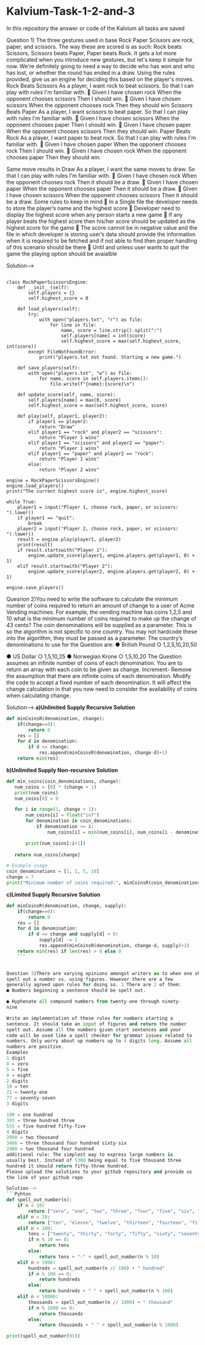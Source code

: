 # Kalvium-Task-1-2-and-3
In this repository the answer or code of the Kalvium all tasks are saved



Question 1) The three gestures used in base Rock Paper Scissors are rock, paper,
and scissors. The way these are scored is as such: Rock beats Scissors,
Scissors beats Paper, Paper beats Rock. It gets a lot more complicated
when you introduce new gestures, but let's keep it simple for now.
We're definitely going to need a way to decide who has won and who has lost, or
whether the round has ended in a draw. Using the rules provided, give us an
engine for deciding this based on the player's moves.
Rock Beats Scissors
As a player, I want rock to beat scissors. So that I can play with rules
I'm familiar with.
 Given I have chosen rock
When the opponent chooses scissors
Then I should win.
 Given I have chosen scissors
When the opponent chooses rock
Then they should win
Scissors Beats Paper
As a player, I want scissors to beat paper. So that I can play with rules
I'm familiar with.
 Given I have chosen scissors
When the opponent chooses paper
Then I should win.
 Given I have chosen paper
When the opponent chooses scissors
Then they should win.
Paper Beats Rock
As a player, I want paper to beat rock. So that I can play with rules I'm
familiar with.
 Given I have chosen paper
When the opponent chooses rock
Then I should win.
 Given I have chosen rock
When the opponent chooses paper
Then they should win.

Same move results in Draw
As a player, I want the same moves to draw. So that I can play with
rules I'm familiar with.
 Given I have chosen rock
When the opponent chooses rock
Then it should be a draw.
 Given I have chosen paper
When the opponent chooses paper
Then it should be a draw.
 Given I have chosen scissors
When the opponent chooses scissors
Then it should be a draw.
Some rules to keep in mind
 In a Single file the developer needs to store the player’s name and the
highest score
 Developer need to display the highest score when any person starts a new
game
 If any player beats the highest score then his/her score should be updated
as the highest score for the game
 The score cannot be in negative value and the file in which developer is
storing user’s data should provide the information when it is required to be
fetched and if not able to find then proper handling of this scenario should
be there
 Until and unless user wants to quit the game the playing option should be avaialble


Solution-->
```Pyhton

class RockPaperScissorsEngine:
    def __init__(self):
        self.players = {}
        self.highest_score = 0

    def load_players(self):
        try:
            with open("players.txt", "r") as file:
                for line in file:
                    name, score = line.strip().split(":")
                    self.players[name] = int(score)
                    self.highest_score = max(self.highest_score, int(score))
        except FileNotFoundError:
            print("players.txt not found. Starting a new game.")

    def save_players(self):
        with open("players.txt", "w") as file:
            for name, score in self.players.items():
                file.write(f"{name}:{score}\n")

    def update_score(self, name, score):
        self.players[name] = max(0, score)
        self.highest_score = max(self.highest_score, score)

    def play(self, player1, player2):
        if player1 == player2:
            return "Draw"
        elif player1 == "rock" and player2 == "scissors":
            return "Player 1 wins"
        elif player1 == "scissors" and player2 == "paper":
            return "Player 1 wins"
        elif player1 == "paper" and player2 == "rock":
            return "Player 1 wins"
        else:
            return "Player 2 wins"

engine = RockPaperScissorsEngine()
engine.load_players()
print("The current highest score is", engine.highest_score)

while True:
    player1 = input("Player 1, choose rock, paper, or scissors: ").lower()
    if player1 == "quit":
        break
    player2 = input("Player 2, choose rock, paper, or scissors: ").lower()
    result = engine.play(player1, player2)
    print(result)
    if result.startswith("Player 1"):
        engine.update_score(player1, engine.players.get(player1, 0) + 1)
    elif result.startswith("Player 2"):
        engine.update_score(player2, engine.players.get(player2, 0) + 1)

engine.save_players()
```


Quesrion 2)You need to write the software to calculate the minimum number of
coins required to return an amount of change to a user of Acme
Vending machines. For example, the vending machine has coins 1,2,5
and 10 what is the minimum number of coins required to make up the
change of 43 cents?
The coin denominations will be supplied as a parameter. This is so the
algorithm is not specific to one country. You may not hardcode these
into the algorithm, they must be passed as a parameter.
The country’s denominations to use for the Question are:
● British Pound ○ 1,2,5,10,20,50

● US Dollar ○ 1,5,10,25
● Norwegian Krone ○ 1,5,10,20
The Question assumes an infinite number of coins of each
denomination. You are to return an array with each coin to be given as
change.
Increment- Remove the assumption that there are infinite coins of
each denomination. Modify the code to accept a fixed number of each
denomination. It will affect the change calculation in that you now
need to consider the availability of coins when calculating change.


Solution--> **a)Unlimited Supply Recursive Solution** 

```Python
def minCoinsR(denomination, change):
    if(change==0):
        return 0
    res = []
    for d in denomination:
        if d <= change:
            res.append(minCoinsR(denomination, change-d)+1)
    return min(res)
```
    
 **b)Unlimited Supply Non-recursive Solution**
 
 ```Python
 def min_coins(coin_denominations, change): 
    num_coins = [0] * (change + 1) 
    print(num_coins)
    num_coins[0] = 0 

    for i in range(1, change + 1): 
        num_coins[i] = float("inf")
        for denomination in coin_denominations:
            if denomination <= i:
                num_coins[i] = min(num_coins[i], num_coins[i - denomination] + 1)

        print(num_coins[:i+1])
    
    return num_coins[change]

# Example usage
coin_denominations = [1, 2, 5, 10]
change = 7
print("Minimum number of coins required:", minCoinsR(coin_denominations, change))
```

**c)Limited Supply Recursive Solution**

```Python
def minCoinsR(denomination, change, supply):
    if(change==0):
        return 0
    res = []
    for d in denomination:
        if d <= change and supply[d] > 0:
            supply[d] -= 1
            res.append(minCoinsR(denomination, change-d, supply)+1)
    return min(res) if len(res) > 0 else 0
    ```


Question 3)There are varying opinions amongst writers as to when one should
spell out a number vs. using figures. However there are a few
generally agreed upon rules for doing so. 1 There are 2 of them:
● Numbers beginning a sentence should be spelt out.

● Hyphenate all compound numbers from twenty-one through ninety-
nine

Write an implementation of these rules for numbers starting a
sentence. It should take an input of figures and return the number
spelt out. Assume all the numbers given start sentences and your
code will be used like a spell checker for grammar issues related to
numbers. Only worry about up numbers up to 4 digits long. Assume all
numbers are positive.
Examples
1 digit
0 = zero
5 = five
8 = eight
2 digits
10 = ten
21 = twenty-one
77 = seventy-seven
3 digits

100 = one hundred
303 = three hundred three
555 = five hundred fifty-five
4 digits
2000 = two thousand
3466 = three thousand four hundred sixty-six
2400 = two thousand four hundred
additional rule: The simplest way to express large numbers is
usually best. Instead of 5300 being equal to five thousand three
hundred it should return fifty-three hundred.
Please upload the solutions to your github repository and provide us
the link of your github repo

Solution-->
```Pyhton
def spell_out_number(n):
    if n < 10:
        return ["zero", "one", "two", "three", "four", "five", "six", "seven", "eight", "nine"][n]
    elif n < 20:
        return ["ten", "eleven", "twelve", "thirteen", "fourteen", "fifteen", "sixteen", "seventeen", "eighteen", "nineteen"][n-10]
    elif n < 100:
        tens = ["twenty", "thirty", "forty", "fifty", "sixty", "seventy", "eighty", "ninety"][(n//10)-2]
        if n % 10 == 0:
            return tens
        else:
            return tens + "-" + spell_out_number(n % 10)
    elif n < 1000:
        hundreds = spell_out_number(n // 100) + " hundred"
        if n % 100 == 0:
            return hundreds
        else:
            return hundreds + " " + spell_out_number(n % 100)
    elif n < 10000:
        thousands = spell_out_number(n // 1000) + " thousand"
        if n % 1000 == 0:
            return thousands
        else:
            return thousands + " " + spell_out_number(n % 1000)

print(spell_out_number(91))
```
